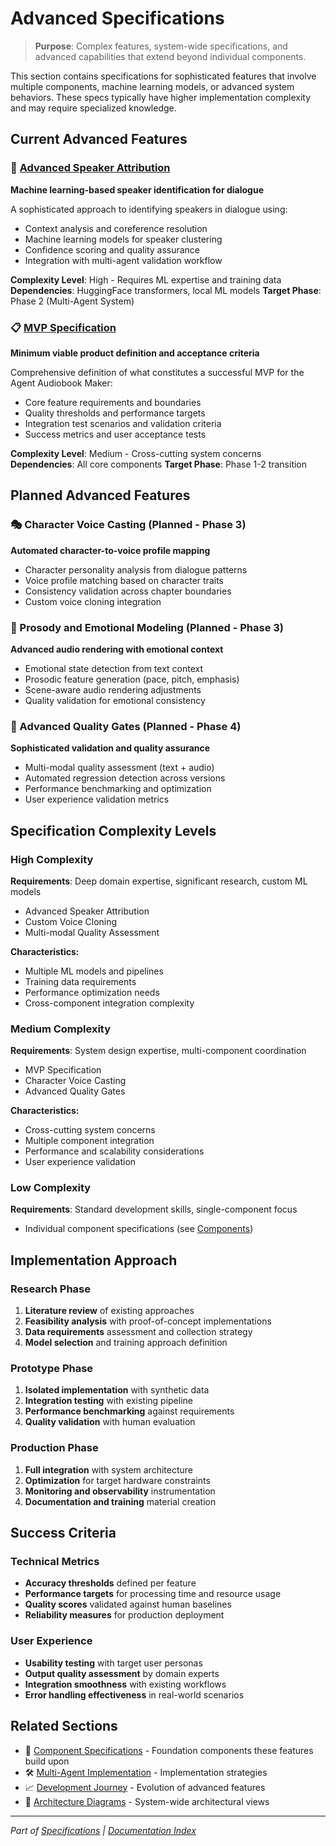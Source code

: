 # Advanced Specifications

> **Purpose**: Complex features, system-wide specifications, and advanced capabilities that extend beyond individual components.

This section contains specifications for sophisticated features that involve multiple components, machine learning models, or advanced system behaviors. These specs typically have higher implementation complexity and may require specialized knowledge.

## Current Advanced Features

### 🧠 [Advanced Speaker Attribution](ADVANCED_SPEAKER_ATTRIBUTION.md)
**Machine learning-based speaker identification for dialogue**

A sophisticated approach to identifying speakers in dialogue using:
- Context analysis and coreference resolution
- Machine learning models for speaker clustering
- Confidence scoring and quality assurance
- Integration with multi-agent validation workflow

**Complexity Level**: High - Requires ML expertise and training data
**Dependencies**: HuggingFace transformers, local ML models
**Target Phase**: Phase 2 (Multi-Agent System)

### 📋 [MVP Specification](MVP_SPECIFICATION.md)  
**Minimum viable product definition and acceptance criteria**

Comprehensive definition of what constitutes a successful MVP for the Agent Audiobook Maker:
- Core feature requirements and boundaries
- Quality thresholds and performance targets
- Integration test scenarios and validation criteria
- Success metrics and user acceptance tests

**Complexity Level**: Medium - Cross-cutting system concerns
**Dependencies**: All core components
**Target Phase**: Phase 1-2 transition

## Planned Advanced Features

### 🎭 Character Voice Casting (Planned - Phase 3)
**Automated character-to-voice profile mapping**

- Character personality analysis from dialogue patterns
- Voice profile matching based on character traits  
- Consistency validation across chapter boundaries
- Custom voice cloning integration

### 🎵 Prosody and Emotional Modeling (Planned - Phase 3)
**Advanced audio rendering with emotional context**

- Emotional state detection from text context
- Prosodic feature generation (pace, pitch, emphasis)
- Scene-aware audio rendering adjustments
- Quality validation for emotional consistency

### 🔧 Advanced Quality Gates (Planned - Phase 4)
**Sophisticated validation and quality assurance**

- Multi-modal quality assessment (text + audio)
- Automated regression detection across versions
- Performance benchmarking and optimization
- User experience validation metrics

## Specification Complexity Levels

### High Complexity
**Requirements**: Deep domain expertise, significant research, custom ML models
- Advanced Speaker Attribution
- Custom Voice Cloning  
- Multi-modal Quality Assessment

**Characteristics:**
- Multiple ML models and pipelines
- Training data requirements
- Performance optimization needs
- Cross-component integration complexity

### Medium Complexity  
**Requirements**: System design expertise, multi-component coordination
- MVP Specification
- Character Voice Casting
- Advanced Quality Gates

**Characteristics:**
- Cross-cutting system concerns
- Multiple component integration
- Performance and scalability considerations
- User experience validation

### Low Complexity
**Requirements**: Standard development skills, single-component focus  
- Individual component specifications (see [Components](../components/README.md))

## Implementation Approach

### Research Phase
1. **Literature review** of existing approaches
2. **Feasibility analysis** with proof-of-concept implementations
3. **Data requirements** assessment and collection strategy
4. **Model selection** and training approach definition

### Prototype Phase  
1. **Isolated implementation** with synthetic data
2. **Integration testing** with existing pipeline
3. **Performance benchmarking** against requirements
4. **Quality validation** with human evaluation

### Production Phase
1. **Full integration** with system architecture
2. **Optimization** for target hardware constraints
3. **Monitoring and observability** instrumentation
4. **Documentation and training** material creation

## Success Criteria

### Technical Metrics
- **Accuracy thresholds** defined per feature
- **Performance targets** for processing time and resource usage
- **Quality scores** validated against human baselines
- **Reliability measures** for production deployment

### User Experience
- **Usability testing** with target user personas
- **Output quality assessment** by domain experts  
- **Integration smoothness** with existing workflows
- **Error handling effectiveness** in real-world scenarios

## Related Sections

- 📝 [Component Specifications](../components/README.md) - Foundation components these features build upon
- 🛠️ [Multi-Agent Implementation](../../03-implementation/multi-agent/README.md) - Implementation strategies  
- 📈 [Development Journey](../../05-development/journey/README.md) - Evolution of advanced features
- 🎨 [Architecture Diagrams](../../04-diagrams/architecture/) - System-wide architectural views

---

*Part of [Specifications](../README.md) | [Documentation Index](../../README.md)*
